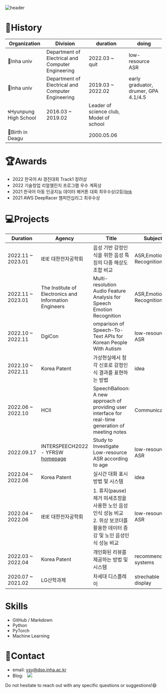 <!--
![ysy2000's GitHub stats](https://github-readme-stats.vercel.app/api?username=ysy2000&show_icons=true&theme=vue)-->
![header](https://capsule-render.vercel.app/api?type=waving&reversal=true&section=footer&color=0:191970,100:108080&text=Welcome!%20this%20is%20SuyeonYoon🐬&height=180&animation=fadeIn&fontColor=feFffe&fontSize=43&fontAlignY=70)
<!--&desc=Assistent%20Researcher%20in%20INHA%20Univ.🐲-->

# :page_with_curl:History
|Organization|Division|duration|doing|
|------|--|---|---|
|🐲Inha univ|Department of Electrical and Computer Engineering|2022.03 ~ quit|low-resource ASR|
|🐲Inha univ|Department of Electrical and Computer Engineering|2019.03 ~ 2022.02|early graduator, drumer, GPA 4.1/4.5|
|🌀Hyunpung High School |2016.03 ~ 2019.02|Leader of science club, Model of school|
|👶Birth in Deagu||2000.05.06||




# :trophy:Awards
 - 2022 한국어 AI 경진대회 Track1 장려상
 - 2022 기술창업 리얼챌린지 프로그램 우수 계획상
 - 2021 한국어 아동 인공지능 데이터 해커톤 대회 최우수상(2등)[link](http://www.lecturernews.com/news/articleView.html?idxno=86979)
 - 2021 AWS DeepRacer 챔피언십리그 최우수상
 
# 💻Projects
|Duration|Agency|Title|Subject|
|--|------|---|---|
|2022.11 ~ 2023.01|IEIE 대한전자공학회|음성 기반 감정인식을 위한 음성 특징의 다중 해상도 조합 비교|ASR,Emotion Recognition|
|2022.11 ~ 2023.01|The Institute of Electronics and Information Engineers|Multi-resolution Audio Feature Analysis for Speech Emotion Recognition|ASR,Emotion Recognition|
|2022.10 ~ 2022.11|DgiCon|omparison of Speech-To-Text APIs for Korean People With Autism|low-resource ASR|
|2022.10 ~ 2022.11|Korea Patent|가상현실에서 청각 신호로 감정인식 결과를 표현하는 방법|idea|
|2022.06 ~ 2022.10|HCII|SpeechBalloon: A new approach of providing user interface for real-time generation of meeting notes|Communication|
|2022.09.17|INTERSPEECH2022 - YFRSW [homepage](https://sites.google.com/view/yfrsw-2022/)|Study to Investigate Low-resource ASR according to age|low-resource ASR|
|2022.04 ~ 2022.06|Korea Patent|실시간 대화 표시 방법 및 시스템|idea|
|2022.04 ~ 2022.06|IEIE 대한전자공학회|1. 휴지(pause)제거 미세조정을 사용한 노인 음성인식 성능 비교</br>2. 위상 보코더를 활용한 데이터 증강 및 노인 음성인식 성능 비교|low-resource ASR|
|2022.03 ~ 2022.04|Korea Patent|개인화된 리뷰를 제공하는 방법 및 시스템|recommender systems|
|2020.07 ~ 2021.02|LG산학과제|차세대 디스플레이|strechable display|


# Skills
- GitHub / Markdown
- Python
- PyTorch
- Machine Learning

# 💌Contact 
 - email: ysy@dsp.inha.ac.kr&nbsp;&nbsp;&nbsp;&nbsp;&nbsp;
 - Blog: <a href="https://ysy2000.tistory.com/">
    <img 
        src="http://img.shields.io/badge/-Tistory-222222?style=flat&logo=Tistory&link=https://ysy2000.tistory.com/"
        style="height : auto; margin-left : 10px; margin-right : 10px;"/>
</a>

Do not hesitate to reach out with any specific questions or suggestions!😄
<!--
 
# ✨My Goals
### long term goals
### short term goals
-->
<!--
- 🔭 I’m currently working on ...🎓
- 🌱 I’m currently learning ...
- 👯 I’m looking to collaborate on ...:shipit:
- 🤔 I’m looking for help with ...
- 💬 Ask me about ...🍻
- 📫 How to reach me: ...
- 😄 Pronouns: ...
- ⚡ Fun fact: ...
📝📖🔎
-->

